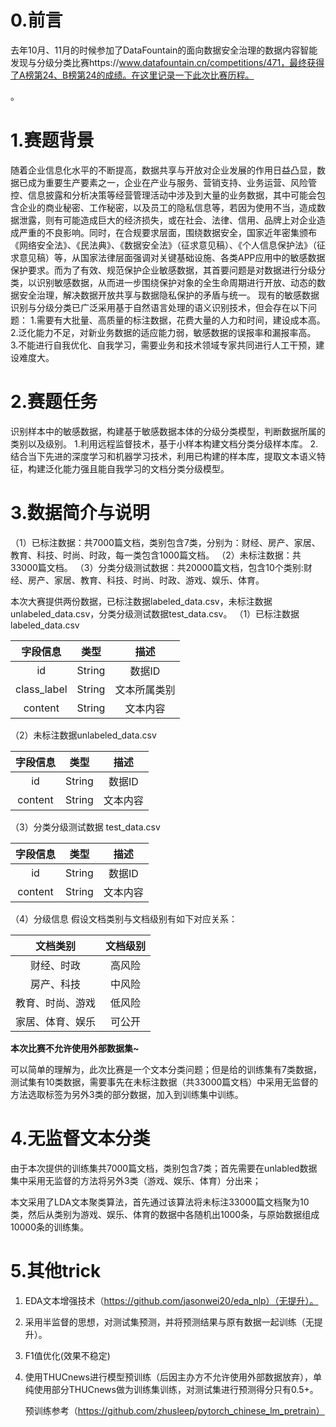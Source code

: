 # 0.前言

去年10月、11月的时候参加了DataFountain的面向数据安全治理的数据内容智能发现与分级分类比赛https://www.datafountain.cn/competitions/471，最终获得了A榜第24、B榜第24的成绩。在这里记录一下此次比赛历程。

。

# 1.赛题背景

随着企业信息化水平的不断提高，数据共享与开放对企业发展的作用日益凸显，数据已成为重要生产要素之一，企业在产业与服务、营销支持、业务运营、风险管控、信息披露和分析决策等经营管理活动中涉及到大量的业务数据，其中可能会包含企业的商业秘密、工作秘密，以及员工的隐私信息等，若因为使用不当，造成数据泄露，则有可能造成巨大的经济损失，或在社会、法律、信用、品牌上对企业造成严重的不良影响。同时，在合规要求层面，围绕数据安全，国家近年密集颁布《网络安全法》、《民法典》、《数据安全法》（征求意见稿）、《个人信息保护法》（征求意见稿）等，从国家法律层面强调对关键基础设施、各类APP应用中的敏感数据保护要求。而为了有效、规范保护企业敏感数据，其首要问题是对数据进行分级分类，以识别敏感数据，从而进一步围绕保护对象的全生命周期进行开放、动态的数据安全治理，解决数据开放共享与数据隐私保护的矛盾与统一。
现有的敏感数据识别与分级分类已广泛采用基于自然语言处理的语义识别技术，但会存在以下问题：
1.需要有大批量、高质量的标注数据，花费大量的人力和时间，建设成本高。
2.泛化能力不足，对新业务数据的适应能力弱，敏感数据的误报率和漏报率高。
3.不能进行自我优化、自我学习，需要业务和技术领域专家共同进行人工干预，建设难度大。

# 2.赛题任务

识别样本中的敏感数据，构建基于敏感数据本体的分级分类模型，判断数据所属的类别以及级别。
1.利用远程监督技术，基于小样本构建文档分类分级样本库。
2.结合当下先进的深度学习和机器学习技术，利用已构建的样本库，提取文本语义特征，构建泛化能力强且能自我学习的文档分类分级模型。

# 3.数据简介与说明

（1）已标注数据：共7000篇文档，类别包含7类，分别为：财经、房产、家居、教育、科技、时尚、时政，每一类包含1000篇文档。
（2）未标注数据：共33000篇文档。
（3）分类分级测试数据：共20000篇文档，包含10个类别:财经、房产、家居、教育、科技、时尚、时政、游戏、娱乐、体育。

本次大赛提供两份数据，已标注数据labeled_data.csv，未标注数据 unlabeled_data.csv，分类分级测试数据test_data.csv。
（1）已标注数据 labeled_data.csv

|  字段信息   |  类型  |     描述     |
| :---------: | :----: | :----------: |
|     id      | String |    数据ID    |
| class_label | String | 文本所属类别 |
|   content   | String |   文本内容   |

（2）未标注数据unlabeled_data.csv

| 字段信息 |  类型  |   描述   |
| :------: | :----: | :------: |
|    id    | String |  数据ID  |
| content  | String | 文本内容 |

（3）分类分级测试数据 test_data.csv

| 字段信息 |  类型  |   描述   |
| :------: | :----: | :------: |
|    id    | String |  数据ID  |
| content  | String | 文本内容 |

（4）分级信息
假设文档类别与文档级别有如下对应关系：

|     文档类别     | 文档级别 |
| :--------------: | :------: |
|    财经、时政    |  高风险  |
|    房产、科技    |  中风险  |
| 教育、时尚、游戏 |  低风险  |
| 家居、体育、娱乐 |  可公开  |

**本次比赛不允许使用外部数据集~**

可以简单的理解为，此次比赛是一个文本分类问题；但是给的训练集有7类数据，测试集有10类数据，需要事先在未标注数据（共33000篇文档）中采用无监督的方法选取标签为另外3类的部分数据，加入到训练集中训练。

# 4.无监督文本分类

由于本次提供的训练集共7000篇文档，类别包含7类；首先需要在unlabled数据集中采用无监督的方法将另外3类（游戏、娱乐、体育）分出来；

本文采用了LDA文本聚类算法，首先通过该算法将未标注33000篇文档聚为10类，然后从类别为游戏、娱乐、体育的数据中各随机出1000条，与原始数据组成10000条的训练集。



# 5.其他trick

1. EDA文本增强技术（https://github.com/jasonwei20/eda_nlp）（无提升）。

2. 采用半监督的思想，对测试集预测，并将预测结果与原有数据一起训练（无提升）。

3. F1值优化(效果不稳定)

4. 使用THUCnews进行模型预训练（后因主办方不允许使用外部数据放弃），单纯使用部分THUCnews做为训练集训练，对测试集进行预测得分只有0.5+。

   预训练参考（https://github.com/zhusleep/pytorch_chinese_lm_pretrain）

   


